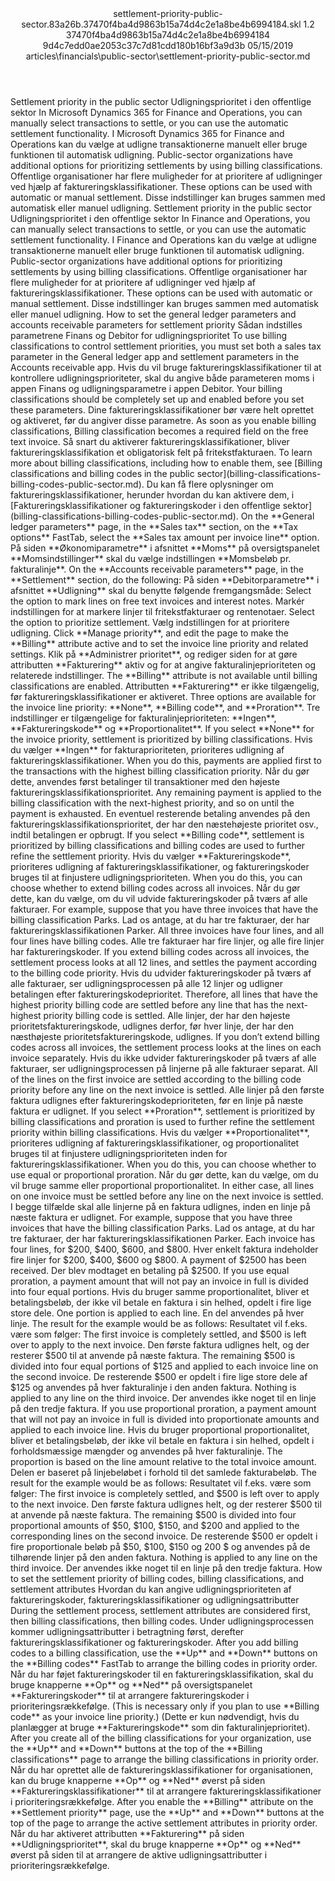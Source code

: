 <?xml version="1.0" encoding="UTF-8"?>
<xliff xmlns:logoport="urn:logoport:xliffeditor:xliff-extras:1.0" xmlns:tilt="urn:logoport:xliffeditor:tilt-non-translatables:1.0" xmlns:xsi="http://www.w3.org/2001/XMLSchema-instance" xmlns="urn:oasis:names:tc:xliff:document:1.2" xmlns:xliffext="urn:microsoft:content:schema:xliffextensions" version="1.2" xsi:schemaLocation="urn:oasis:names:tc:xliff:document:1.2 xliff-core-1.2-transitional.xsd">
  <file datatype="xml" source-language="en-US" original="settlement-priority-public-sector.md" target-language="da-DK">
    <header>
      <tool tool-company="Microsoft" tool-version="1.0-7889195" tool-name="mdxliff" tool-id="mdxliff"/>
      <xliffext:skl_file_name>settlement-priority-public-sector.83a26b.37470f4ba4d9863b15a74d4c2e1a8be4b6994184.skl</xliffext:skl_file_name>
      <xliffext:version>1.2</xliffext:version>
      <xliffext:ms.openlocfilehash>37470f4ba4d9863b15a74d4c2e1a8be4b6994184</xliffext:ms.openlocfilehash>
      <xliffext:ms.sourcegitcommit>9d4c7edd0ae2053c37c7d81cdd180b16bf3a9d3b</xliffext:ms.sourcegitcommit>
      <xliffext:ms.lasthandoff>05/15/2019</xliffext:ms.lasthandoff>
      <xliffext:ms.openlocfilepath>articles\financials\public-sector\settlement-priority-public-sector.md</xliffext:ms.openlocfilepath>
    </header>
    <body>
      <group extype="content" id="content">
        <trans-unit xml:space="preserve" translate="yes" id="101" restype="x-metadata">
          <source>Settlement priority in the public sector</source>
        <target logoport:matchpercent="101" state="translated" state-qualifier="leveraged-tm">Udligningsprioritet i den offentlige sektor</target></trans-unit>
        <trans-unit xml:space="preserve" translate="yes" id="102" restype="x-metadata">
          <source>In Microsoft Dynamics 365 for Finance and Operations, you can manually select transactions to settle, or you can use the automatic settlement functionality.</source>
        <target logoport:matchpercent="101" state="translated" state-qualifier="leveraged-tm">I Microsoft Dynamics 365 for Finance and Operations kan du vælge at udligne transaktionerne manuelt eller bruge funktionen til automatisk udligning.</target></trans-unit>
        <trans-unit xml:space="preserve" translate="yes" id="103" restype="x-metadata">
          <source>Public-sector organizations have additional options for prioritizing settlements by using billing classifications.</source>
        <target logoport:matchpercent="101" state="translated" state-qualifier="leveraged-tm">Offentlige organisationer har flere muligheder for at prioritere af udligninger ved hjælp af faktureringsklassifikationer.</target></trans-unit>
        <trans-unit xml:space="preserve" translate="yes" id="104" restype="x-metadata">
          <source>These options can be used with automatic or manual settlement.</source>
        <target logoport:matchpercent="101" state="translated" state-qualifier="leveraged-tm">Disse indstillinger kan bruges sammen med automatisk eller manuel udligning.</target></trans-unit>
        <trans-unit xml:space="preserve" translate="yes" id="105">
          <source>Settlement priority in the public sector</source>
        <target logoport:matchpercent="101" state="translated" state-qualifier="leveraged-tm">Udligningsprioritet i den offentlige sektor</target></trans-unit>
        <trans-unit xml:space="preserve" translate="yes" id="106">
          <source>In Finance and Operations, you can manually select transactions to settle, or you can use the automatic settlement functionality.</source>
        <target logoport:matchpercent="101" state="translated" state-qualifier="leveraged-tm">I Finance and Operations kan du vælge at udligne transaktionerne manuelt eller bruge funktionen til automatisk udligning.</target></trans-unit>
        <trans-unit xml:space="preserve" translate="yes" id="107">
          <source>Public-sector organizations have additional options for prioritizing settlements by using billing classifications.</source>
        <target logoport:matchpercent="101" state="translated" state-qualifier="leveraged-tm">Offentlige organisationer har flere muligheder for at prioritere af udligninger ved hjælp af faktureringsklassifikationer.</target></trans-unit>
        <trans-unit xml:space="preserve" translate="yes" id="108">
          <source>These options can be used with automatic or manual settlement.</source>
        <target logoport:matchpercent="101" state="translated" state-qualifier="leveraged-tm">Disse indstillinger kan bruges sammen med automatisk eller manuel udligning.</target></trans-unit>
        <trans-unit xml:space="preserve" translate="yes" id="109">
          <source>How to set the general ledger parameters and accounts receivable parameters for settlement priority</source>
        <target logoport:matchpercent="101" state="translated" state-qualifier="leveraged-tm">Sådan indstilles parametrene Finans og Debitor for udligningsprioritet</target></trans-unit>
        <trans-unit xml:space="preserve" translate="yes" id="110">
          <source>To use billing classifications to control settlement priorities, you must set both a sales tax parameter in the General ledger app and settlement parameters in the Accounts receivable app.</source>
        <target logoport:matchpercent="101" state="translated" state-qualifier="leveraged-tm">Hvis du vil bruge faktureringsklassifikationer til at kontrollere udligningsprioriteter, skal du angive både parameteren moms i appen Finans og udligningsparametre i appen Debitor.</target></trans-unit>
        <trans-unit xml:space="preserve" translate="yes" id="111">
          <source>Your billing classifications should be completely set up and enabled before you set these parameters.</source>
        <target logoport:matchpercent="101" state="translated" state-qualifier="leveraged-tm">Dine faktureringsklassifikationer bør være helt oprettet og aktiveret, før du angiver disse parametre.</target></trans-unit>
        <trans-unit xml:space="preserve" translate="yes" id="112">
          <source>As soon as you enable billing classifications, Billing classification becomes a required field on the free text invoice.</source>
        <target logoport:matchpercent="101" state="translated" state-qualifier="leveraged-tm">Så snart du aktiverer faktureringsklassifikationer, bliver faktureringsklassifikation et obligatorisk felt på fritekstfakturaen.</target></trans-unit>
        <trans-unit xml:space="preserve" translate="yes" id="113">
          <source>To learn more about billing classifications, including how to enable them, see <bpt id="p1">[</bpt>Billing classifications and billing codes in the public sector<ept id="p1">](billing-classifications-billing-codes-public-sector.md)</ept>.</source>
        <target logoport:matchpercent="101" state="translated" state-qualifier="leveraged-tm">Du kan få flere oplysninger om faktureringsklassifikationer, herunder hvordan du kan aktivere dem, i <bpt id="p1">[</bpt>Faktureringsklassifikationer og faktureringskoder i den offentlige sektor<ept id="p1">](billing-classifications-billing-codes-public-sector.md)</ept>.</target></trans-unit>
        <trans-unit xml:space="preserve" translate="yes" id="114">
          <source>On the <bpt id="p1">**</bpt>General ledger parameters<ept id="p1">**</ept> page, in the <bpt id="p2">**</bpt>Sales tax<ept id="p2">**</ept> section, on the <bpt id="p3">**</bpt>Tax options<ept id="p3">**</ept> FastTab, select the <bpt id="p4">**</bpt>Sales tax amount per invoice line<ept id="p4">**</ept> option.</source>
        <target logoport:matchpercent="101" state="translated" state-qualifier="leveraged-tm">På siden <bpt id="p1">**</bpt>Økonomiparametre<ept id="p1">**</ept> i afsnittet <bpt id="p2">**</bpt>Moms<ept id="p2">**</ept> på oversigtspanelet <bpt id="p3">**</bpt>Momsindstillinger<ept id="p3">**</ept> skal du vælge indstillingen <bpt id="p4">**</bpt>Momsbeløb pr. fakturalinje<ept id="p4">**</ept>.</target></trans-unit>
        <trans-unit xml:space="preserve" translate="yes" id="115">
          <source>On the <bpt id="p1">**</bpt>Accounts receivable parameters<ept id="p1">**</ept> page, in the <bpt id="p2">**</bpt>Settlement<ept id="p2">**</ept> section, do the following:</source>
        <target logoport:matchpercent="101" state="translated" state-qualifier="leveraged-tm">På siden <bpt id="p1">**</bpt>Debitorparametre<ept id="p1">**</ept> i afsnittet <bpt id="p2">**</bpt>Udligning<ept id="p2">**</ept> skal du benytte følgende fremgangsmåde:</target></trans-unit>
        <trans-unit xml:space="preserve" translate="yes" id="116">
          <source>Select the option to mark lines on free text invoices and interest notes.</source>
        <target logoport:matchpercent="101" state="translated" state-qualifier="leveraged-tm">Markér indstillingen for at markere linjer til fritekstfakturaer og rentenotaer.</target></trans-unit>
        <trans-unit xml:space="preserve" translate="yes" id="117">
          <source>Select the option to prioritize settlement.</source>
        <target logoport:matchpercent="101" state="translated" state-qualifier="leveraged-tm">Vælg indstillingen for at prioritere udligning.</target></trans-unit>
        <trans-unit xml:space="preserve" translate="yes" id="118">
          <source>Click <bpt id="p1">**</bpt>Manage priority<ept id="p1">**</ept>, and edit the page to make the <bpt id="p2">**</bpt>Billing<ept id="p2">**</ept> attribute active and to set the invoice line priority and related settings.</source>
        <target logoport:matchpercent="101" state="translated" state-qualifier="leveraged-tm">Klik på <bpt id="p1">**</bpt>Administrer prioritet<ept id="p1">**</ept>, og rediger siden for at gøre attributten <bpt id="p2">**</bpt>Fakturering<ept id="p2">**</ept> aktiv og for at angive fakturalinjeprioriteten og relaterede indstillinger.</target></trans-unit>
        <trans-unit xml:space="preserve" translate="yes" id="119">
          <source>The <bpt id="p1">**</bpt>Billing<ept id="p1">**</ept> attribute is not available until billing classifications are enabled.</source>
        <target logoport:matchpercent="101" state="translated" state-qualifier="leveraged-tm">Attributten <bpt id="p1">**</bpt>Fakturering<ept id="p1">**</ept> er ikke tilgængelig, før faktureringsklassifikationer er aktiveret.</target></trans-unit>
        <trans-unit xml:space="preserve" translate="yes" id="120">
          <source>Three options are available for the invoice line priority: <bpt id="p1">**</bpt>None<ept id="p1">**</ept>, <bpt id="p2">**</bpt>Billing code<ept id="p2">**</ept>, and <bpt id="p3">**</bpt>Proration<ept id="p3">**</ept>.</source>
        <target logoport:matchpercent="101" state="translated" state-qualifier="leveraged-tm">Tre indstillinger er tilgængelige for fakturalinjeprioriteten: <bpt id="p1">**</bpt>Ingen<ept id="p1">**</ept>, <bpt id="p2">**</bpt>Faktureringskode<ept id="p2">**</ept> og <bpt id="p3">**</bpt>Proportionalitet<ept id="p3">**</ept>.</target></trans-unit>
        <trans-unit xml:space="preserve" translate="yes" id="121">
          <source>If you select <bpt id="p1">**</bpt>None<ept id="p1">**</ept> for the invoice priority, settlement is prioritized by billing classifications.</source>
        <target logoport:matchpercent="101" state="translated" state-qualifier="leveraged-tm">Hvis du vælger <bpt id="p1">**</bpt>Ingen<ept id="p1">**</ept> for fakturaprioriteten, prioriteres udligning af faktureringsklassifikationer.</target></trans-unit>
        <trans-unit xml:space="preserve" translate="yes" id="122">
          <source>When you do this, payments are applied first to the transactions with the highest billing classification priority.</source>
        <target logoport:matchpercent="101" state="translated" state-qualifier="leveraged-tm">Når du gør dette, anvendes først betalinger til transaktioner med den højeste faktureringsklassifikationsprioritet.</target></trans-unit>
        <trans-unit xml:space="preserve" translate="yes" id="123">
          <source>Any remaining payment is applied to the billing classification with the next-highest priority, and so on until the payment is exhausted.</source>
        <target logoport:matchpercent="101" state="translated" state-qualifier="leveraged-tm">En eventuel resterende betaling anvendes på den faktureringsklassifikationsprioritet, der har den næstehøjeste prioritet osv., indtil betalingen er opbrugt.</target></trans-unit>
        <trans-unit xml:space="preserve" translate="yes" id="124">
          <source>If you select <bpt id="p1">**</bpt>Billing code<ept id="p1">**</ept>, settlement is prioritized by billing classifications and billing codes are used to further refine the settlement priority.</source>
        <target logoport:matchpercent="101" state="translated" state-qualifier="leveraged-tm">Hvis du vælger <bpt id="p1">**</bpt>Faktureringskode<ept id="p1">**</ept>, prioriteres udligning af faktureringsklassifikationer, og faktureringskoder bruges til at finjustere udligningsprioriteten.</target></trans-unit>
        <trans-unit xml:space="preserve" translate="yes" id="125">
          <source>When you do this, you can choose whether to extend billing codes across all invoices.</source>
        <target logoport:matchpercent="101" state="translated" state-qualifier="leveraged-tm">Når du gør dette, kan du vælge, om du vil udvide faktureringskoder på tværs af alle fakturaer.</target></trans-unit>
        <trans-unit xml:space="preserve" translate="yes" id="126">
          <source>For example, suppose that you have three invoices that have the billing classification Parks.</source>
        <target logoport:matchpercent="101" state="translated" state-qualifier="leveraged-tm">Lad os antage, at du har tre fakturaer, der har faktureringsklassifikationen Parker.</target></trans-unit>
        <trans-unit xml:space="preserve" translate="yes" id="127">
          <source>All three invoices have four lines, and all four lines have billing codes.</source>
        <target logoport:matchpercent="101" state="translated" state-qualifier="leveraged-tm">Alle tre fakturaer har fire linjer, og alle fire linjer har faktureringskoder.</target></trans-unit>
        <trans-unit xml:space="preserve" translate="yes" id="128">
          <source>If you extend billing codes across all invoices, the settlement process looks at all 12 lines, and settles the payment according to the billing code priority.</source>
        <target logoport:matchpercent="101" state="translated" state-qualifier="leveraged-tm">Hvis du udvider faktureringskoder på tværs af alle fakturaer, ser udligningsprocessen på alle 12 linjer og udligner betalingen efter faktureringskodeprioritet.</target></trans-unit>
        <trans-unit xml:space="preserve" translate="yes" id="129">
          <source>Therefore, all lines that have the highest priority billing code are settled before any line that has the next-highest priority billing code is settled.</source>
        <target logoport:matchpercent="101" state="translated" state-qualifier="leveraged-tm">Alle linjer, der har den højeste prioritetsfaktureringskode, udlignes derfor, før hver linje, der har den næsthøjeste prioritetsfaktureringskode, udlignes.</target></trans-unit>
        <trans-unit xml:space="preserve" translate="yes" id="130">
          <source>If you don’t extend billing codes across all invoices, the settlement process looks at the lines on each invoice separately.</source>
        <target logoport:matchpercent="101" state="translated" state-qualifier="leveraged-tm">Hvis du ikke udvider faktureringskoder på tværs af alle fakturaer, ser udligningsprocessen på linjerne på alle fakturaer separat.</target></trans-unit>
        <trans-unit xml:space="preserve" translate="yes" id="131">
          <source>All of the lines on the first invoice are settled according to the billing code priority before any line on the next invoice is settled.</source>
        <target logoport:matchpercent="101" state="translated" state-qualifier="leveraged-tm">Alle linjer på den første faktura udlignes efter faktureringskodeprioriteten, før en linje på næste faktura er udlignet.</target></trans-unit>
        <trans-unit xml:space="preserve" translate="yes" id="132">
          <source>If you select <bpt id="p1">**</bpt>Proration<ept id="p1">**</ept>, settlement is prioritized by billing classifications and proration is used to further refine the settlement priority within billing classifications.</source>
        <target logoport:matchpercent="101" state="translated" state-qualifier="leveraged-tm">Hvis du vælger <bpt id="p1">**</bpt>Proportionalitet<ept id="p1">**</ept>, prioriteres udligning af faktureringsklassifikationer, og proportionalitet bruges til at finjustere udligningsprioriteten inden for faktureringsklassifikationer.</target></trans-unit>
        <trans-unit xml:space="preserve" translate="yes" id="133">
          <source>When you do this, you can choose whether to use equal or proportional proration.</source>
        <target logoport:matchpercent="101" state="translated" state-qualifier="leveraged-tm">Når du gør dette, kan du vælge, om du vil bruge samme eller proportional proportionalitet.</target></trans-unit>
        <trans-unit xml:space="preserve" translate="yes" id="134">
          <source>In either case, all lines on one invoice must be settled before any line on the next invoice is settled.</source>
        <target logoport:matchpercent="101" state="translated" state-qualifier="leveraged-tm">I begge tilfælde skal alle linjerne på en faktura udlignes, inden en linje på næste faktura er udlignet.</target></trans-unit>
        <trans-unit xml:space="preserve" translate="yes" id="135">
          <source>For example, suppose that you have three invoices that have the billing classification Parks.</source>
        <target logoport:matchpercent="101" state="translated" state-qualifier="leveraged-tm">Lad os antage, at du har tre fakturaer, der har faktureringsklassifikationen Parker.</target></trans-unit>
        <trans-unit xml:space="preserve" translate="yes" id="136">
          <source>Each invoice has four lines, for $200, $400, $600, and $800.</source>
        <target logoport:matchpercent="101" state="translated" state-qualifier="leveraged-tm">Hver enkelt faktura indeholder fire linjer for $200, $400, $600 og $800.</target></trans-unit>
        <trans-unit xml:space="preserve" translate="yes" id="137">
          <source>A payment of $2500 has been received.</source>
        <target logoport:matchpercent="101" state="translated" state-qualifier="leveraged-tm">Der blev modtaget en betaling på $2500.</target></trans-unit>
        <trans-unit xml:space="preserve" translate="yes" id="138">
          <source>If you use equal proration, a payment amount that will not pay an invoice in full is divided into four equal portions.</source>
        <target logoport:matchpercent="101" state="translated" state-qualifier="leveraged-tm">Hvis du bruger samme proportionalitet, bliver et betalingsbeløb, der ikke vil betale en faktura i sin helhed, opdelt i fire lige store dele.</target></trans-unit>
        <trans-unit xml:space="preserve" translate="yes" id="139">
          <source>One portion is applied to each line.</source>
        <target logoport:matchpercent="101" state="translated" state-qualifier="leveraged-tm">En del anvendes på hver linje.</target></trans-unit>
        <trans-unit xml:space="preserve" translate="yes" id="140">
          <source>The result for the example would be as follows:</source>
        <target logoport:matchpercent="101" state="translated" state-qualifier="leveraged-tm">Resultatet vil f.eks. være som følger:</target></trans-unit>
        <trans-unit xml:space="preserve" translate="yes" id="141">
          <source>The first invoice is completely settled, and $500 is left over to apply to the next invoice.</source>
        <target logoport:matchpercent="101" state="translated" state-qualifier="leveraged-tm">Den første faktura udlignes helt, og der resterer $500 til at anvende på næste faktura.</target></trans-unit>
        <trans-unit xml:space="preserve" translate="yes" id="142">
          <source>The remaining $500 is divided into four equal portions of $125 and applied to each invoice line on the second invoice.</source>
        <target logoport:matchpercent="101" state="translated" state-qualifier="leveraged-tm">De resterende $500 er opdelt i fire lige store dele af $125 og anvendes på hver fakturalinje i den anden faktura.</target></trans-unit>
        <trans-unit xml:space="preserve" translate="yes" id="143">
          <source>Nothing is applied to any line on the third invoice.</source>
        <target logoport:matchpercent="101" state="translated" state-qualifier="leveraged-tm">Der anvendes ikke noget til en linje på den tredje faktura.</target></trans-unit>
        <trans-unit xml:space="preserve" translate="yes" id="144">
          <source>If you use proportional proration, a payment amount that will not pay an invoice in full is divided into proportionate amounts and applied to each invoice line.</source>
        <target logoport:matchpercent="101" state="translated" state-qualifier="leveraged-tm">Hvis du bruger proportional proportionalitet, bliver et betalingsbeløb, der ikke vil betale en faktura i sin helhed, opdelt i forholdsmæssige mængder og anvendes på hver fakturalinje.</target></trans-unit>
        <trans-unit xml:space="preserve" translate="yes" id="145">
          <source>The proportion is based on the line amount relative to the total invoice amount.</source>
        <target logoport:matchpercent="101" state="translated" state-qualifier="leveraged-tm">Delen er baseret på linjebeløbet i forhold til det samlede fakturabeløb.</target></trans-unit>
        <trans-unit xml:space="preserve" translate="yes" id="146">
          <source>The result for the example would be as follows:</source>
        <target logoport:matchpercent="101" state="translated" state-qualifier="leveraged-tm">Resultatet vil f.eks. være som følger:</target></trans-unit>
        <trans-unit xml:space="preserve" translate="yes" id="147">
          <source>The first invoice is completely settled, and $500 is left over to apply to the next invoice.</source>
        <target logoport:matchpercent="101" state="translated" state-qualifier="leveraged-tm">Den første faktura udlignes helt, og der resterer $500 til at anvende på næste faktura.</target></trans-unit>
        <trans-unit xml:space="preserve" translate="yes" id="148">
          <source>The remaining $500 is divided into four proportional amounts of $50, $100, $150, and $200 and applied to the corresponding lines on the second invoice.</source>
        <target logoport:matchpercent="101" state="translated" state-qualifier="leveraged-tm">De resterende $500 er opdelt i fire proportionale beløb på $50, $100, $150 og 200 $ og anvendes på de tilhørende linjer på den anden faktura.</target></trans-unit>
        <trans-unit xml:space="preserve" translate="yes" id="149">
          <source>Nothing is applied to any line on the third invoice.</source>
        <target logoport:matchpercent="101" state="translated" state-qualifier="leveraged-tm">Der anvendes ikke noget til en linje på den tredje faktura.</target></trans-unit>
        <trans-unit xml:space="preserve" translate="yes" id="150">
          <source>How to set the settlement priority of billing codes, billing classifications, and settlement attributes</source>
        <target logoport:matchpercent="101" state="translated" state-qualifier="leveraged-tm">Hvordan du kan angive udligningsprioriteten af faktureringskoder, faktureringsklassifikationer og udligningsattributter</target></trans-unit>
        <trans-unit xml:space="preserve" translate="yes" id="151">
          <source>During the settlement process, settlement attributes are considered first, then billing classifications, then billing codes.</source>
        <target logoport:matchpercent="101" state="translated" state-qualifier="leveraged-tm">Under udligningsprocessen kommer udligningsattributter i betragtning først, derefter faktureringsklassifikationer og faktureringskoder.</target></trans-unit>
        <trans-unit xml:space="preserve" translate="yes" id="152">
          <source>After you add billing codes to a billing classification, use the <bpt id="p1">**</bpt>Up<ept id="p1">**</ept> and <bpt id="p2">**</bpt>Down<ept id="p2">**</ept> buttons on the <bpt id="p3">**</bpt>Billing codes<ept id="p3">**</ept> FastTab to arrange the billing codes in priority order.</source>
        <target logoport:matchpercent="101" state="translated" state-qualifier="leveraged-tm">Når du har føjet faktureringskoder til en faktureringsklassifikation, skal du bruge knapperne <bpt id="p1">**</bpt>Op<ept id="p1">**</ept> og <bpt id="p2">**</bpt>Ned<ept id="p2">**</ept> på oversigtspanelet <bpt id="p3">**</bpt>Faktureringskoder<ept id="p3">**</ept> til at arrangere faktureringskoder i prioriteringsrækkefølge.</target></trans-unit>
        <trans-unit xml:space="preserve" translate="yes" id="153">
          <source>(This is necessary only if you plan to use <bpt id="p1">**</bpt>Billing code<ept id="p1">**</ept> as your invoice line priority.)</source>
        <target logoport:matchpercent="101" state="translated" state-qualifier="leveraged-tm">(Dette er kun nødvendigt, hvis du planlægger at bruge <bpt id="p1">**</bpt>Faktureringskode<ept id="p1">**</ept> som din fakturalinjeprioritet).</target></trans-unit>
        <trans-unit xml:space="preserve" translate="yes" id="154">
          <source>After you create all of the billing classifications for your organization, use the <bpt id="p1">**</bpt>Up<ept id="p1">**</ept> and <bpt id="p2">**</bpt>Down<ept id="p2">**</ept> buttons at the top of the <bpt id="p3">**</bpt>Billing classifications<ept id="p3">**</ept> page to arrange the billing classifications in priority order.</source>
        <target logoport:matchpercent="101" state="translated" state-qualifier="leveraged-tm">Når du har oprettet alle de faktureringsklassifikationer for organisationen, kan du bruge knapperne <bpt id="p1">**</bpt>Op<ept id="p1">**</ept> og <bpt id="p2">**</bpt>Ned<ept id="p2">**</ept> øverst på siden <bpt id="p3">**</bpt>Faktureringsklassifikationer<ept id="p3">**</ept> til at arrangere faktureringsklassifikationer i prioriteringsrækkefølge.</target></trans-unit>
        <trans-unit xml:space="preserve" translate="yes" id="155">
          <source>After you enable the <bpt id="p1">**</bpt>Billing<ept id="p1">**</ept> attribute on the <bpt id="p2">**</bpt>Settlement priority<ept id="p2">**</ept> page, use the <bpt id="p3">**</bpt>Up<ept id="p3">**</ept> and <bpt id="p4">**</bpt>Down<ept id="p4">**</ept> buttons at the top of the page to arrange the active settlement attributes in priority order.</source>
        <target logoport:matchpercent="101" state="translated" state-qualifier="leveraged-tm">Når du har aktiveret attributten <bpt id="p1">**</bpt>Fakturering<ept id="p1">**</ept> på siden <bpt id="p2">**</bpt>Udligningsprioritet<ept id="p2">**</ept>, skal du bruge knapperne <bpt id="p3">**</bpt>Op<ept id="p3">**</ept> og <bpt id="p4">**</bpt>Ned<ept id="p4">**</ept> øverst på siden til at arrangere de aktive udligningsattributter i prioriteringsrækkefølge.</target></trans-unit>
      </group>
    </body>
  </file>
</xliff>